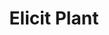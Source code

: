 ---
layout: startup_page
title: "Elicit Plant"
id: "elicitplant.com"
permalink: "/elicitplantelicitplant.com04132025/"
website: "https://www.elicit-plant.com/"
funding_round: "Series B"
funding_amount: "$48M"
investors: "Carbyne Equity Partners, Sofinnova Partners, ECBF, BPI EcoGreenTEch"
about: "Elicit Plant is an agri-biotech company developing phytosterol-based biosolutions that reduce crop water usage by 20%, enhancing resilience against environmental stresses. Their products are currently used for maize, cereals, sunflower, and soybeans, addressing water scarcity challenges in agriculture. The company is expanding its market presence, particularly in the U.S. Corn Belt."
markets: "Agri-biotech, Agriculture, Agricultural Chemicals, Biotechnology, CleanTech, AgTech, Climate Tech"
hq: "Moulins-sur-Tardoire, CHARENTE, France"
founded_year: "2017"
linkedin: "https://www.linkedin.com/company/elicit-plant/"
twitter: ""
instagram: ""
facebook: "https://www.facebook.com/Elicit-Plant-100064059283408"
crunchbase: "https://www.crunchbase.com/organization/elicit-plant"
pitchbook: "https://pitchbook.com/profiles/company/452797-66"

# SEO Optimization
meta_title: "Elicit Plant - Series B Funding ($48M)"
meta_description: "Elicit Plant, Elicit Plant is an agri-biotech company developing phytosterol-based biosolutions that reduce crop water usage by 20%, enhancing resilience against en..."
meta_keywords: "Elicit Plant, Agri-biotech, Agriculture, Agricultural Chemicals, Biotechnology, CleanTech, AgTech, Climate Tech, Series B funding"
canonical_url: "https://pkprojectstartups.github.io/projectstartups.com/elicitplantelicitplant.com04132025/"
---